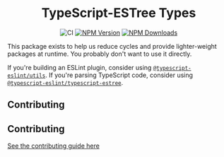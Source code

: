 <h1 align="center">TypeScript-ESTree Types</h1>

<p align="center">
    <img src="https://github.com/typescript-eslint/typescript-eslint/workflows/CI/badge.svg" alt="CI" />
    <a href="https://www.npmjs.com/package/@typescript-eslint/types"><img src="https://img.shields.io/npm/v/@typescript-eslint/types.svg?style=flat-square" alt="NPM Version" /></a>
    <a href="https://www.npmjs.com/package/@typescript-eslint/types"><img src="https://img.shields.io/npm/dm/@typescript-eslint/types.svg?style=flat-square" alt="NPM Downloads" /></a>
</p>

This package exists to help us reduce cycles and provide lighter-weight packages at runtime.
You probably don't want to use it directly.

If you're building an ESLint plugin, consider using [`@typescript-eslint/utils`](../utils).
If you're parsing TypeScript code, consider using [`@typescript-eslint/typescript-estree`](../typescript-estree).

## Contributing

## Contributing

[See the contributing guide here](../../CONTRIBUTING.md)
